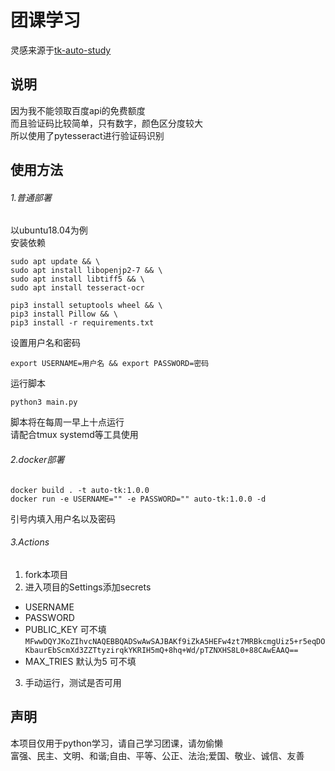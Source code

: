 # 团课学习
灵感来源于[tk-auto-study](https://github.com/838239178/tk-auto-study)
## 说明
因为我不能领取百度api的免费额度  
而且验证码比较简单，只有数字，颜色区分度较大  
所以使用了pytesseract进行验证码识别
## 使用方法
###### 1.普通部署
以ubuntu18.04为例  
安装依赖
```
sudo apt update && \
sudo apt install libopenjp2-7 && \
sudo apt install libtiff5 && \
sudo apt install tesseract-ocr
```
```
pip3 install setuptools wheel && \
pip3 install Pillow && \
pip3 install -r requirements.txt
```
设置用户名和密码
```
export USERNAME=用户名 && export PASSWORD=密码
```
运行脚本
```
python3 main.py
```
脚本将在每周一早上十点运行  
请配合tmux systemd等工具使用
###### 2.docker部署
```
docker build . -t auto-tk:1.0.0
docker run -e USERNAME="" -e PASSWORD="" auto-tk:1.0.0 -d
```
引号内填入用户名以及密码
###### 3.Actions
1. fork本项目
2. 进入项目的Settings添加secrets
- USERNAME
- PASSWORD
- PUBLIC_KEY 可不填
```MFwwDQYJKoZIhvcNAQEBBQADSwAwSAJBAKf9iZkA5HEFw4zt7MRBkcmgUiz5+r5eqDOKbaurEbScmXd3ZZTtyzirqkYKRIH5mQ+8hq+Wd/pTZNXHS8L0+88CAwEAAQ==```
- MAX_TRIES 默认为5 可不填
3. 手动运行，测试是否可用

## 声明
本项目仅用于python学习，请自己学习团课，请勿偷懒  
富强、民主、文明、和谐;自由、平等、公正、法治;爱国、敬业、诚信、友善